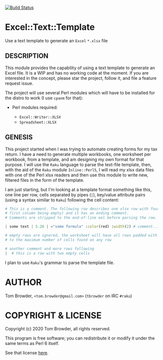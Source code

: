 [![Build Status](https://travis-ci.com/tbrowder/Excel-Text-Template-Raku.svg?branch=master)](https://travis-ci.com/tbrowder/Excel-Text-Template-Raku)

# Excel::Text::Template

Use a text template to generate an `Excel` `*.xlsx` file

## DESCRIPTION

This module provides the capability of using a text template
to generate an Excel file. It is a WIP and has no working code
at the moment. If you are interested in the concept, please
star the project, follow it, and file a feature request issue.

The project will use several Perl modules which will have to
be installed for the distro to work (I use `cpanm` for that):

+ Perl modules required:

    + `Excel::Writer::XLSX`
    + `Spreadsheet::XLSX`

## GENESIS

This project started when I was trying to automate creating forms for
my tax return. I have a need to generate multiple workbooks, one
worksheet per workbook, from a template, and am designing my own
format for that purpose. I will use the `Raku` language to parse the
text-file template, then, with the aid of the `Raku` module
`Inline::Perl5`, I will read my xlsx data files with one of the Perl
xlsx readers and then use this module to write new, filtered files in
the form of the template.

I am just starting, but I'm looking at a template format something like
this, one line per row, cells separated by pipes (`|`), key/value
attribute pairs (using a syntax similar to `Raku`) following the cell content:

``` Raku
# This is a comment. The following row describes one xlsx row with four columns (the
# first column being empty) and it has an ending comment.
# Comments are stripped to the end-of-line eol before parsing the row.

| some text | 5.26 | ="some formula" :color(red) :width(2) # comment...

# empty rows are ignored, the worksheet will have all rows padded with empty cells
# to the maximum number of cells found on any row

# another comment and more rows following
|  # this is a row with two empty cells
```

I plan to use `Raku`'s grammar to parse the template file.


AUTHOR
======

Tom Browder, `<tom.browder@gmail.com>` (`tbrowder` on IRC `#raku`)

COPYRIGHT & LICENSE
===================

Copyright (c) 2020 Tom Browder, all rights reserved.

This program is free software; you can redistribute it or modify
it under the same terms as Perl 6 itself.

See that license [here](./LICENSE).
